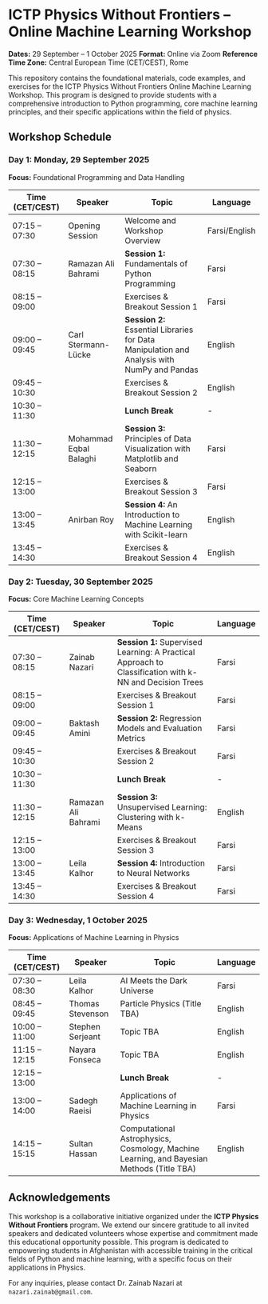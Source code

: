 # ICTP Physics Without Frontiers – Online Machine Learning Workshop

**Dates:** 29 September – 1 October 2025
**Format:** Online via Zoom
**Reference Time Zone:** Central European Time (CET/CEST), Rome

This repository contains the foundational materials, code examples, and exercises for the ICTP Physics Without Frontiers Online Machine Learning Workshop. This program is designed to provide students with a comprehensive introduction to Python programming, core machine learning principles, and their specific applications within the field of physics.

## Workshop Schedule

### **Day 1: Monday, 29 September 2025**

**Focus:** Foundational Programming and Data Handling

| Time (CET/CEST) | Speaker | Topic | Language |
| ----- | ----- | ----- | ----- |
| 07:15 – 07:30 | Opening Session | Welcome and Workshop Overview | Farsi/English |
| 07:30 – 08:15 | Ramazan Ali Bahrami | **Session 1:** Fundamentals of Python Programming | Farsi |
| 08:15 – 09:00 | | Exercises & Breakout Session 1 | Farsi |
| 09:00 – 09:45 | Carl Stermann-Lücke | **Session 2:** Essential Libraries for Data Manipulation and Analysis with NumPy and Pandas | English |
| 09:45 – 10:30 | | Exercises & Breakout Session 2 | English |
| 10:30 – 11:30 | | **Lunch Break** | - |
| 11:30 – 12:15 | Mohammad Eqbal Balaghi | **Session 3:** Principles of Data Visualization with Matplotlib and Seaborn | Farsi |
| 12:15 – 13:00 | | Exercises & Breakout Session 3 | Farsi |
| 13:00 – 13:45 | Anirban Roy | **Session 4:** An Introduction to Machine Learning with Scikit-learn | English |
| 13:45 – 14:30 | | Exercises & Breakout Session 4 | English |

### **Day 2: Tuesday, 30 September 2025**

**Focus:** Core Machine Learning Concepts

| Time (CET/CEST) | Speaker | Topic | Language |
| ----- | ----- | ----- | ----- |
| 07:30 – 08:15 | Zainab Nazari | **Session 1:** Supervised Learning: A Practical Approach to Classification with k-NN and Decision Trees | Farsi |
| 08:15 – 09:00 | | Exercises & Breakout Session 1 | Farsi |
| 09:00 – 09:45 | Baktash Amini | **Session 2:** Regression Models and Evaluation Metrics | Farsi |
| 09:45 – 10:30 | | Exercises & Breakout Session 2 | Farsi |
| 10:30 – 11:30 | | **Lunch Break** | - |
| 11:30 – 12:15 | Ramazan Ali Bahrami | **Session 3:** Unsupervised Learning: Clustering with k-Means | English |
| 12:15 – 13:00 | | Exercises & Breakout Session 3 | Farsi |
| 13:00 – 13:45 | Leila Kalhor | **Session 4:** Introduction to Neural Networks | Farsi |
| 13:45 – 14:30 | | Exercises & Breakout Session 4 | Farsi |

### **Day 3: Wednesday, 1 October 2025**

**Focus:** Applications of Machine Learning in Physics

| Time (CET/CEST) | Speaker | Topic | Language |
| ----- | ----- | ----- | ----- |
| 07:30 – 08:30 | Leila Kalhor | AI Meets the Dark Universe | Farsi |
| 08:45 – 09:45 | Thomas Stevenson | Particle Physics (Title TBA) | English |
| 10:00 – 11:00 | Stephen Serjeant | Topic TBA | English |
| 11:15 – 12:15 | Nayara Fonseca | Topic TBA | English |
| 12:15 – 13:00 | | **Lunch Break** | - |
| 13:00 – 14:00 | Sadegh Raeisi | Applications of Machine Learning in Physics | Farsi |
| 14:15 – 15:15 | Sultan Hassan | Computational Astrophysics, Cosmology, Machine Learning, and Bayesian Methods (Title TBA) | English |

## Acknowledgements

This workshop is a collaborative initiative organized under the **ICTP Physics Without Frontiers** program. We extend our sincere gratitude to all invited speakers and dedicated volunteers whose expertise and commitment made this educational opportunity possible. This program is dedicated to empowering students in Afghanistan with accessible training in the critical fields of Python and machine learning, with a specific focus on their applications in Physics.

For any inquiries, please contact Dr. Zainab Nazari at `nazari.zainab@gmail.com`.
